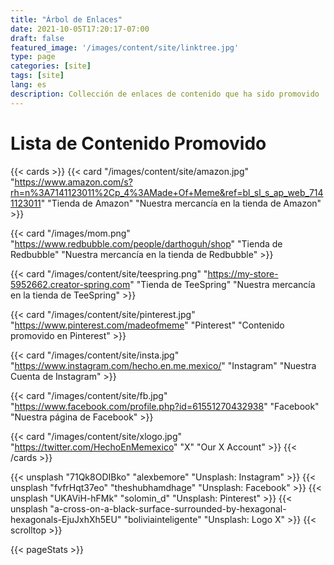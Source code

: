 ```yaml
---
title: "Árbol de Enlaces"
date: 2021-10-05T17:20:17-07:00
draft: false
featured_image: '/images/content/site/linktree.jpg'
type: page
categories: [site]
tags: [site]
lang: es
description: Collección de enlaces de contenido que ha sido promovido
---
```


# Lista de Contenido Promovido #

{{< cards >}}
  {{< card
  "/images/content/site/amazon.jpg"
  "https://www.amazon.com/s?rh=n%3A7141123011%2Cp_4%3AMade+Of+Meme&ref=bl_sl_s_ap_web_7141123011"
  "Tienda de Amazon"
  "Nuestra mercancía en la tienda de Amazon" >}}

  {{< card
  "/images/mom.png"
  "https://www.redbubble.com/people/darthoguh/shop"
  "Tienda de Redbubble"
  "Nuestra mercancía en la tienda de Redbubble" >}}

  {{< card
  "/images/content/site/teespring.png"
  "https://my-store-5952662.creator-spring.com"
  "Tienda de TeeSpring"
  "Nuestra mercancía en la tienda de TeeSpring" >}}

  {{< card
  "/images/content/site/pinterest.jpg"
  "https://www.pinterest.com/madeofmeme"
  "Pinterest"
  "Contenido promovido en Pinterest" >}}

  {{< card
  "/images/content/site/insta.jpg"
  "https://www.instagram.com/hecho.en.me.mexico/"
  "Instagram"
  "Nuestra Cuenta de Instagram" >}}

  {{< card
  "/images/content/site/fb.jpg"
  "https://www.facebook.com/profile.php?id=61551270432938"
  "Facebook"
  "Nuestra página de Facebook" >}}

  {{< card
  "/images/content/site/xlogo.jpg"
  "https://twitter.com/HechoEnMemexico"
  "X"
  "Our X Account" >}}
{{< /cards >}}

{{< unsplash "71Qk8ODIBko" "alexbemore" "Unsplash: Instagram" >}}
{{< unsplash "fvfrHqt37eo" "theshubhamdhage" "Unsplash: Facebook" >}}
{{< unsplash "UKAViH-hFMk" "solomin_d" "Unsplash: Pinterest" >}}
{{< unsplash "a-cross-on-a-black-surface-surrounded-by-hexagonal-hexagonals-EjuJxhXh5EU" "boliviainteligente" "Unsplash: Logo X" >}}
{{< scrolltop >}}

{{< pageStats >}}

